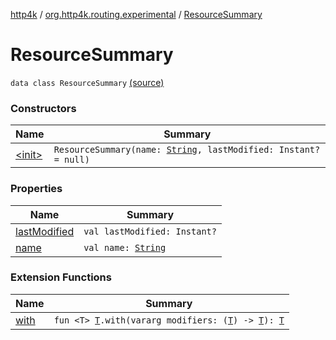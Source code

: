 [http4k](../../index.md) / [org.http4k.routing.experimental](../index.md) / [ResourceSummary](./index.md)

# ResourceSummary

`data class ResourceSummary` [(source)](https://github.com/http4k/http4k/blob/master/http4k-incubator/src/main/kotlin/org/http4k/routing/experimental/ResourceSummary.kt#L5)

### Constructors

| Name | Summary |
|---|---|
| [&lt;init&gt;](-init-.md) | `ResourceSummary(name: `[`String`](https://kotlinlang.org/api/latest/jvm/stdlib/kotlin/-string/index.html)`, lastModified: Instant? = null)` |

### Properties

| Name | Summary |
|---|---|
| [lastModified](last-modified.md) | `val lastModified: Instant?` |
| [name](name.md) | `val name: `[`String`](https://kotlinlang.org/api/latest/jvm/stdlib/kotlin/-string/index.html) |

### Extension Functions

| Name | Summary |
|---|---|
| [with](../../org.http4k.core/with.md) | `fun <T> `[`T`](../../org.http4k.core/with.md#T)`.with(vararg modifiers: (`[`T`](../../org.http4k.core/with.md#T)`) -> `[`T`](../../org.http4k.core/with.md#T)`): `[`T`](../../org.http4k.core/with.md#T) |
